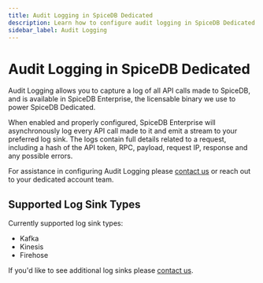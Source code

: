 ```yaml
---
title: Audit Logging in SpiceDB Dedicated
description: Learn how to configure audit logging in SpiceDB Dedicated.
sidebar_label: Audit Logging
---
```


# Audit Logging in SpiceDB Dedicated

Audit Logging allows you to capture a log of all API calls made to SpiceDB, and is available in SpiceDB Enterprise, the licensable binary we use to power SpiceDB Dedicated.

When enabled and properly configured, SpiceDB Enterprise will asynchronously log every API call made to it and emit a stream to your preferred log sink. The logs contain full details related to a request, including a hash of the API token, RPC, payload, request IP, response and any possible errors.

For assistance in configuring Audit Logging please [contact us](/contact-us) or reach out to your dedicated account team.

## Supported Log Sink Types

Currently supported log sink types:

- Kafka
- Kinesis
- Firehose

If you'd like to see additional log sinks please [contact us](/contact-us).
